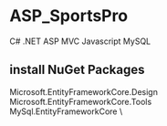 # ASP_SportsPro
C#  .NET ASP MVC Javascript  MySQL

## install NuGet Packages
Microsoft.EntityFrameworkCore.Design   \
Microsoft.EntityFrameworkCore.Tools    \
MySql.EntityFrameworkCore              \
